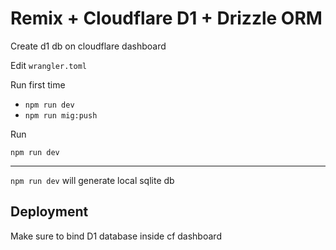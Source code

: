 # Remix + Cloudflare D1 + Drizzle ORM

Create d1 db on cloudflare dashboard

Edit `wrangler.toml`

Run first time

- `npm run dev`
- `npm run mig:push`

Run

`npm run dev`

---

`npm run dev` will generate local sqlite db

## Deployment

Make sure to bind D1 database inside cf dashboard
